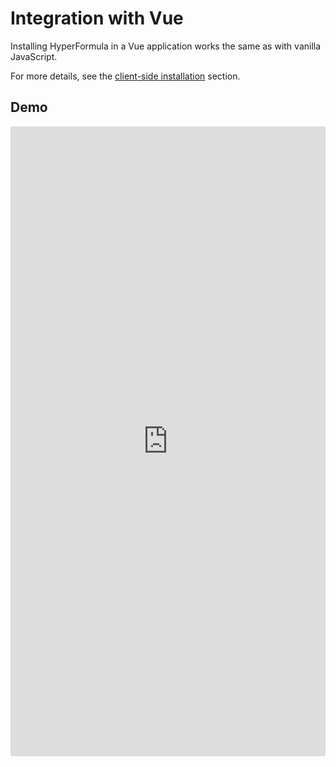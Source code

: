 # Integration with Vue

Installing HyperFormula in a Vue application works the same as with vanilla JavaScript.

For more details, see the [client-side installation](client-side-installation.md) section.

## Demo

<iframe
  src="https://codesandbox.io/p/devbox/github/handsontable/hyperformula-demos/tree/feature/issue-1358/vue-3-demo"
  style="width:100%; height:1008px; border:0; border-radius: 4px; overflow:hidden;"
  title="handsontable/hyperformula-demos: vue-demo"
  allow="accelerometer; ambient-light-sensor; camera; encrypted-media; geolocation; gyroscope; hid; microphone; midi; payment; usb; vr; xr-spatial-tracking"
  sandbox="allow-autoplay allow-forms allow-modals allow-popups allow-presentation allow-same-origin allow-scripts">
</iframe>
